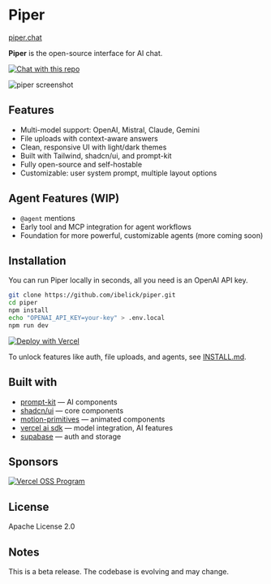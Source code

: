 # Piper

[piper.chat](https://piper.chat)

**Piper** is the open-source interface for AI chat.

[![Chat with this repo](https://piper.chat/button/github.svg)](https://piper.chat/?agent=github/ibelick/piper)

![piper screenshot](./public/cover_piper.webp)

## Features

- Multi-model support: OpenAI, Mistral, Claude, Gemini
- File uploads with context-aware answers
- Clean, responsive UI with light/dark themes
- Built with Tailwind, shadcn/ui, and prompt-kit
- Fully open-source and self-hostable
- Customizable: user system prompt, multiple layout options

## Agent Features (WIP)

- `@agent` mentions
- Early tool and MCP integration for agent workflows
- Foundation for more powerful, customizable agents (more coming soon)

## Installation

You can run Piper locally in seconds, all you need is an OpenAI API key.

```bash
git clone https://github.com/ibelick/piper.git
cd piper
npm install
echo "OPENAI_API_KEY=your-key" > .env.local
npm run dev
```

[![Deploy with Vercel](https://vercel.com/button)](https://vercel.com/new/clone?repository-url=https://github.com/ibelick/piper)

To unlock features like auth, file uploads, and agents, see [INSTALL.md](./INSTALL.md).

## Built with

- [prompt-kit](https://prompt-kit.com/) — AI components
- [shadcn/ui](https://ui.shadcn.com) — core components
- [motion-primitives](https://motion-primitives.com) — animated components
- [vercel ai sdk](https://vercel.com/blog/introducing-the-vercel-ai-sdk) — model integration, AI features
- [supabase](https://supabase.com) — auth and storage

## Sponsors

<a href="https://vercel.com/oss">
  <img alt="Vercel OSS Program" src="https://vercel.com/oss/program-badge.svg" />
</a>

## License

Apache License 2.0

## Notes

This is a beta release. The codebase is evolving and may change.

